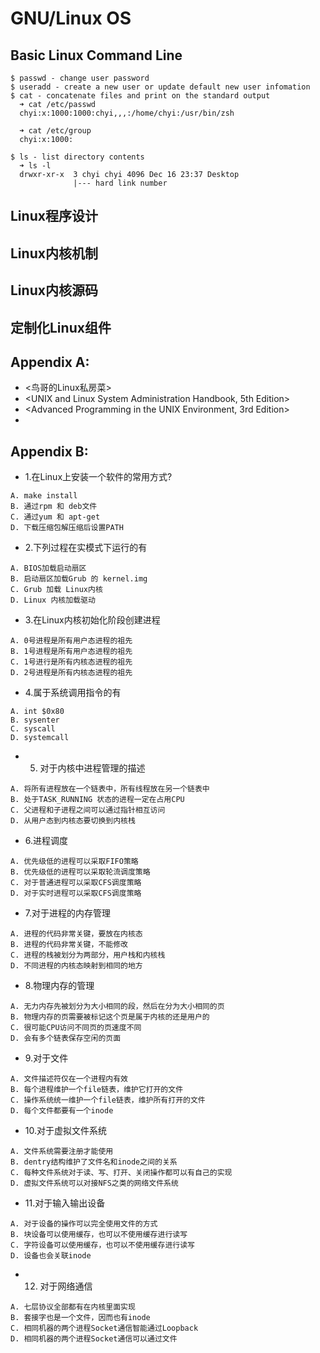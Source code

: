 GNU/Linux OS
============

Basic Linux Command Line
------------------------
```
$ passwd - change user password
$ useradd - create a new user or update default new user infomation
$ cat - concatenate files and print on the standard output
  ➜ cat /etc/passwd
  chyi:x:1000:1000:chyi,,,:/home/chyi:/usr/bin/zsh

  ➜ cat /etc/group
  chyi:x:1000:

$ ls - list directory contents
  ➜ ls -l
  drwxr-xr-x  3 chyi chyi 4096 Dec 16 23:37 Desktop
              |--- hard link number
```

Linux程序设计
------------

Linux内核机制
-------------

Linux内核源码
------------

定制化Linux组件
--------------


Appendix A:
-----------
* <鸟哥的Linux私房菜> 
* <UNIX and Linux System Administration Handbook, 5th Edition>
* <Advanced Programming in the UNIX Environment, 3rd Edition>
* <Understanding The Linux Kernel>

Appendix B:
-----------

* 1.在Linux上安装一个软件的常用方式?
```
A. make install 
B. 通过rpm 和 deb文件 
C. 通过yum 和 apt-get 
D. 下载压缩包解压缩后设置PATH
```

* 2.下列过程在实模式下运行的有
```
A. BIOS加载启动扇区
B. 启动扇区加载Grub 的 kernel.img
C. Grub 加载 Linux内核
D. Linux 内核加载驱动
```

* 3.在Linux内核初始化阶段创建进程
```
A. 0号进程是所有用户态进程的祖先
B. 1号进程是所有用户态进程的祖先
C. 1号进行是所有内核态进程的祖先 
D. 2号进程是所有内核态进程的祖先
```

* 4.属于系统调用指令的有
```
A. int $0x80 
B. sysenter 
C. syscall 
D. systemcall 
```

* 5. 对于内核中进程管理的描述
```
A. 将所有进程放在一个链表中，所有线程放在另一个链表中
B. 处于TASK_RUNNING 状态的进程一定在占用CPU 
C. 父进程和子进程之间可以通过指针相互访问 
D. 从用户态到内核态要切换到内核栈
```

* 6.进程调度
```
A. 优先级低的进程可以采取FIFO策略
B. 优先级低的进程可以采取轮流调度策略 
C. 对于普通进程可以采取CFS调度策略 
D. 对于实时进程可以采取CFS调度策略
```

* 7.对于进程的内存管理
```
A. 进程的代码非常关键，要放在内核态
B. 进程的代码非常关键，不能修改 
C. 进程的栈被划分为两部分，用户栈和内核栈
D. 不同进程的内核态映射到相同的地方
```

* 8.物理内存的管理
```
A. 无力内存先被划分为大小相同的段，然后在分为大小相同的页
B. 物理内存的页需要被标记这个页是属于内核的还是用户的
C. 很可能CPU访问不同页的页速度不同
D. 会有多个链表保存空闲的页面
```

* 9.对于文件
```
A. 文件描述符仅在一个进程内有效
B. 每个进程维护一个file链表，维护它打开的文件
C. 操作系统统一维护一个file链表，维护所有打开的文件 
D. 每个文件都要有一个inode
```

* 10.对于虚拟文件系统
```
A. 文件系统需要注册才能使用 
B. dentry结构维护了文件名和inode之间的关系
C. 每种文件系统对于读、写、打开、关闭操作都可以有自己的实现
D. 虚拟文件系统可以对接NFS之类的网络文件系统
```

* 11.对于输入输出设备
```
A. 对于设备的操作可以完全使用文件的方式
B. 块设备可以使用缓存，也可以不使用缓存进行读写
C. 字符设备可以使用缓存，也可以不使用缓存进行读写 
D. 设备也会关联inode
```

* 12. 对于网络通信
```
A. 七层协议全部都有在内核里面实现
B. 套接字也是一个文件，因而也有inode 
C. 相同机器的两个进程Socket通信智能通过Loopback 
D. 相同机器的两个进程Socket通信可以通过文件
```
